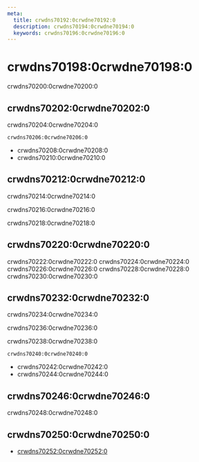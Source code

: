 ```yaml
---
meta:
  title: crwdns70192:0crwdne70192:0
  description: crwdns70194:0crwdne70194:0
  keywords: crwdns70196:0crwdne70196:0
---
```


# crwdns70198:0crwdne70198:0
crwdns70200:0crwdne70200:0

<entry-ad />

## crwdns70202:0crwdne70202:0
crwdns70204:0crwdne70204:0

`crwdns70206:0crwdne70206:0`
- crwdns70208:0crwdne70208:0
- crwdns70210:0crwdne70210:0


## crwdns70212:0crwdne70212:0
crwdns70214:0crwdne70214:0

  crwdns70216:0crwdne70216:0

  crwdns70218:0crwdne70218:0

## crwdns70220:0crwdne70220:0
crwdns70222:0crwdne70222:0
<alert type="success">crwdns70224:0crwdne70224:0</alert>
<alert type="info">crwdns70226:0crwdne70226:0</alert>
<alert type="warning">crwdns70228:0crwdne70228:0</alert>
<alert type="error">crwdns70230:0crwdne70230:0</alert>

## crwdns70232:0crwdne70232:0
crwdns70234:0crwdne70234:0

  crwdns70236:0crwdne70236:0

  crwdns70238:0crwdne70238:0

  `crwdns70240:0crwdne70240:0`
  - crwdns70242:0crwdne70242:0
  - crwdns70244:0crwdne70244:0

## crwdns70246:0crwdne70246:0
crwdns70248:0crwdne70248:0

## crwdns70250:0crwdne70250:0
  - [crwdns70252:0crwdne70252:0]()

<endmatter />
